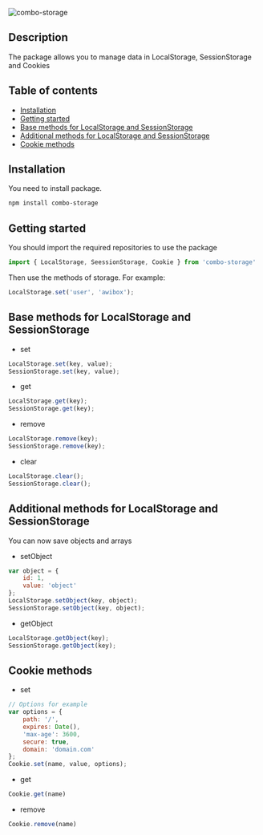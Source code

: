 ![combo-storage](https://repository-images.githubusercontent.com/228675568/0c2f3900-2426-11ea-91c3-ce97fdf2164c)


## Description
The package allows you to manage data in LocalStorage, SessionStorage and Cookies

## Table of contents
* [Installation](#installation)
* [Getting started](#gettingstarted)
* [Base methods for LocalStorage and SessionStorage](#basemetnods)
* [Additional methods for LocalStorage and SessionStorage](#additionalmetnods)
* [Cookie methods](#cookie)

<a name="installation"></a>
## Installation
You need to install package.
```bash
npm install combo-storage
```

<a name="gettingstarted"></a>
## Getting started
You should import the required repositories to use the package
```js
import { LocalStorage, SeessionStorage, Cookie } from 'combo-storage'
```
Then use the methods of storage. For example:
```js
LocalStorage.set('user', 'awibox');
```

<a name="basemetnods"></a>
## Base methods for LocalStorage and SessionStorage
- set
```js
LocalStorage.set(key, value);
SessionStorage.set(key, value);
```
- get
```js
LocalStorage.get(key);
SessionStorage.get(key);
```
- remove
```js
LocalStorage.remove(key);
SessionStorage.remove(key);
```
- сlear
```js
LocalStorage.clear();
SessionStorage.clear();
```
<a name="additionalmetnods"></a>
## Additional methods for LocalStorage and SessionStorage
You can now save objects and arrays
- setObject
```js
var object = {
    id: 1,
    value: 'object'
};
LocalStorage.setObject(key, object);
SessionStorage.setObject(key, object);
```
- getObject
```js
LocalStorage.getObject(key);
SessionStorage.getObject(key);
```
<a name="cookie"></a>
## Cookie methods
- set
```js
// Options for example
var options = {
    path: '/',
    expires: Date(),
    'max-age': 3600,
    secure: true,
    domain: 'domain.com'
};
Cookie.set(name, value, options);
```
- get
```js
Cookie.get(name)
```
- remove
```js
Cookie.remove(name)
```

